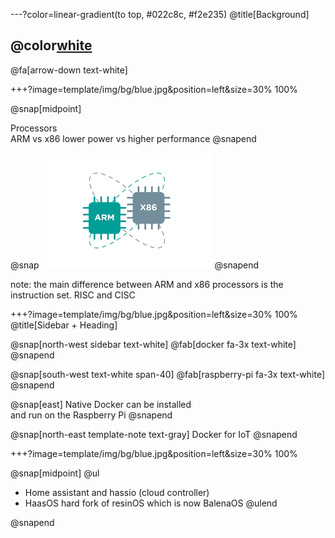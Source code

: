 ---?color=linear-gradient(to top, #022c8c, #f2e235)
@title[Background]

## @color[white](Background)

@fa[arrow-down text-white]

<!-- 
@snap[south docslink span-60]
[The Template Docs](https://gitpitch.com/docs/the-template)
@snapend 
-->

+++?image=template/img/bg/blue.jpg&position=left&size=30% 100%

@snap[midpoint]

Processors
<br>
ARM vs x86
lower power vs higher performance
@snapend

@snap
![armintel](../../img/armvx86.png)
@snapend

note:
the main difference between ARM and x86 processors is the instruction set. RISC and CISC


+++?image=template/img/bg/blue.jpg&position=left&size=30% 100%
@title[Sidebar + Heading]

@snap[north-west sidebar text-white]
@fab[docker fa-3x text-white]
@snapend

@snap[south-west text-white span-40]
@fab[raspberry-pi fa-3x text-white]
@snapend

@snap[east]
Native Docker can be installed
<br>
and run on the Raspberry Pi
@snapend

@snap[north-east template-note text-gray]
Docker for IoT
@snapend

+++?image=template/img/bg/blue.jpg&position=left&size=30% 100%

@snap[midpoint]
@ul[](false)
- Home assistant and hassio (cloud controller)
- HaasOS hard fork of resinOS which is now BalenaOS
@ulend

@snapend